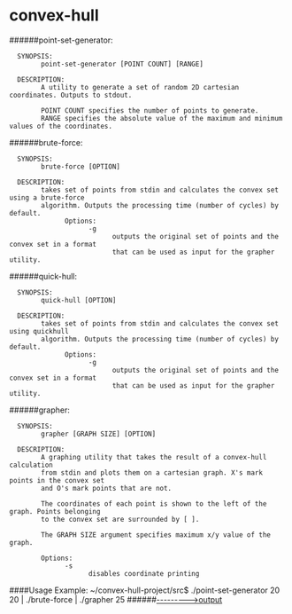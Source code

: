 # convex-hull


######point-set-generator:

      SYNOPSIS:
            point-set-generator [POINT COUNT] [RANGE]

      DESCRIPTION:
            A utility to generate a set of random 2D cartesian coordinates. Outputs to stdout.
            
            POINT COUNT specifies the number of points to generate.
            RANGE specifies the absolute value of the maximum and minimum values of the coordinates.
      
            
######brute-force:

      SYNOPSIS:
            brute-force [OPTION]
      
      DESCRIPTION:
            takes set of points from stdin and calculates the convex set using a brute-force
            algorithm. Outputs the processing time (number of cycles) by default.
                  Options:
                        -g 
                              outputs the original set of points and the convex set in a format
                              that can be used as input for the grapher utility.

      
######quick-hull:

      SYNOPSIS:
            quick-hull [OPTION]
      
      DESCRIPTION:
            takes set of points from stdin and calculates the convex set using quickhull
            algorithm. Outputs the processing time (number of cycles) by default.
                  Options:
                        -g 
                              outputs the original set of points and the convex set in a format
                              that can be used as input for the grapher utility.
                  
######grapher:

      SYNOPSIS: 
            grapher [GRAPH SIZE] [OPTION]
      
      DESCRIPTION:
            A graphing utility that takes the result of a convex-hull calculation
            from stdin and plots them on a cartesian graph. X's mark points in the convex set
            and O's mark points that are not.
            
            The coordinates of each point is shown to the left of the graph. Points belonging
            to the convex set are surrounded by [ ].
            
            The GRAPH SIZE argument specifies maximum x/y value of the graph.
            
            Options:
                  -s
                        disables coordinate printing
            
            
####Usage Example: 
      ~/convex-hull-project/src$ ./point-set-generator 20 20 | ./brute-force | ./grapher 25
######[--------->output](https://raw.githubusercontent.com/27tang/convex-hull/master/src/sampleOutput.out)
